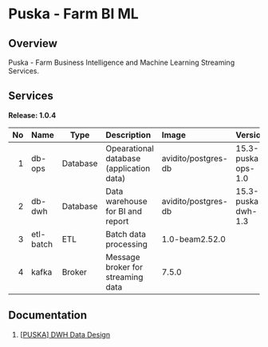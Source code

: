 # Puska - Farm BI ML

## Overview
Puska - Farm Business Intelligence and Machine Learning Streaming Services.

## Services

**Release: 1.0.4**

|No|Name|Type|Description|Image|Version|
|--:|:--|---|:--|:--|:--|
|1|db-ops|Database|Opearational database (application data)|avidito/postgres-db|15.3-puska-ops-1.0|
|2|db-dwh|Database|Data warehouse for BI and report|avidito/postgres-db|15.3-puska-dwh-1.3|
|3|etl-batch|ETL|Batch data processing|1.0-beam2.52.0|
|4|kafka|Broker|Message broker for streaming data|7.5.0|


## Documentation
1. [[PUSKA] DWH Data Design](https://docs.google.com/spreadsheets/d/12Nq72e2ZdoOw-1hXScFLmsxC-tbKiqZZFKqdH_941gE)